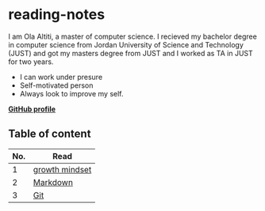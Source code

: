 # reading-notes

I am Ola Altiti, a master of computer science. I recieved my bachelor degree in computer science from Jordan University of Science and Technology (JUST) and got my masters degree from JUST and I worked as TA in JUST for two years. </br>

- I can work under presure
- Self-motivated person
- Always look to improve my self.

[**GitHub profile**](https://github.com/ola-titi/) 

## Table of content

|No.|Read| 
|---|------|
1|[growth mindset](read1.md)
2|[Markdown](read02.md)
3|[Git](read3.md)
